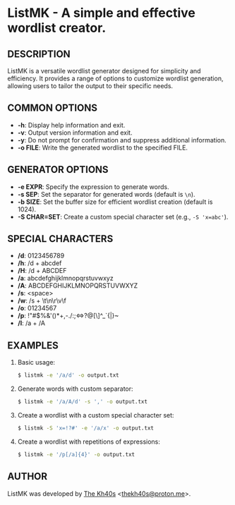 # ListMK - A simple and effective wordlist creator.

## DESCRIPTION

ListMK is a versatile wordlist generator designed for simplicity and efficiency. It provides a range of options to customize wordlist generation, allowing users to tailor the output to their specific needs.

## COMMON OPTIONS

- **-h**: Display help information and exit.
- **-v**: Output version information and exit.
- **-y**: Do not prompt for confirmation and suppress additional information.
- **-o FILE**: Write the generated wordlist to the specified FILE.

## GENERATOR OPTIONS

- **-e EXPR**: Specify the expression to generate words.
- **-s SEP**: Set the separator for generated words (default is `\n`).
- **-b SIZE**: Set the buffer size for efficient wordlist creation (default is 1024).
- **-S CHAR=SET**: Create a custom special character set (e.g., `-S 'x=abc'`).

## SPECIAL CHARACTERS

- **/d**: 0123456789
- **/h**: /d + abcdef
- **/H**: /d + ABCDEF
- **/a**: abcdefghijklmnopqrstuvwxyz
- **/A**: ABCDEFGHIJKLMNOPQRSTUVWXYZ
- **/s**: \<space\>
- **/w**: /s + \\t\\n\\r\\v\\f
- **/o**: 01234567
- **/p**: !"#$%&'()*+,-./:;<=>?@[\\]^_`{|}~
- **/l**: /a + /A

## EXAMPLES

1. Basic usage:

    ```bash
    $ listmk -e '/a/d' -o output.txt
    ```

2. Generate words with custom separator:

    ```bash
    $ listmk -e '/a/A/d' -s ',' -o output.txt
    ```

3. Create a wordlist with a custom special character set:

    ```bash
    $ listmk -S 'x=!?#' -e '/a/x' -o output.txt
    ```

4. Create a wordlist with repetitions of expressions:
    ```bash
    $ listmk -e '/p[/a]{4}' -o output.txt
    ```

## AUTHOR

ListMK was developed by [The Kh40s](https://github.com/thekh40s) \<thekh40s@proton.me\>.
